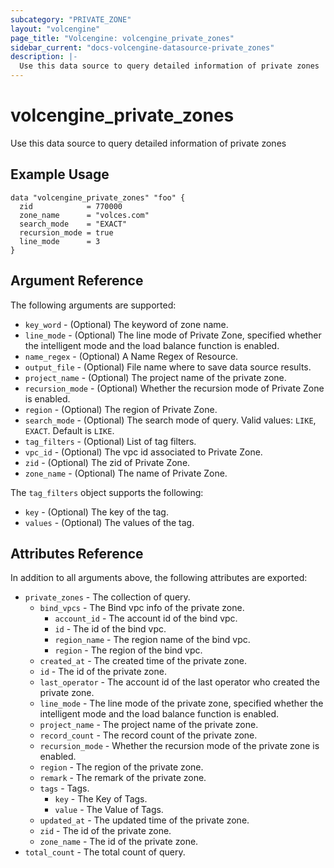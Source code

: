 ```yaml
---
subcategory: "PRIVATE_ZONE"
layout: "volcengine"
page_title: "Volcengine: volcengine_private_zones"
sidebar_current: "docs-volcengine-datasource-private_zones"
description: |-
  Use this data source to query detailed information of private zones
---
```

# volcengine_private_zones
Use this data source to query detailed information of private zones
## Example Usage
```hcl
data "volcengine_private_zones" "foo" {
  zid            = 770000
  zone_name      = "volces.com"
  search_mode    = "EXACT"
  recursion_mode = true
  line_mode      = 3
}
```
## Argument Reference
The following arguments are supported:
* `key_word` - (Optional) The keyword of zone name.
* `line_mode` - (Optional) The line mode of Private Zone, specified whether the intelligent mode and the load balance function is enabled.
* `name_regex` - (Optional) A Name Regex of Resource.
* `output_file` - (Optional) File name where to save data source results.
* `project_name` - (Optional) The project name of the private zone.
* `recursion_mode` - (Optional) Whether the recursion mode of Private Zone is enabled.
* `region` - (Optional) The region of Private Zone.
* `search_mode` - (Optional) The search mode of query. Valid values: `LIKE`, `EXACT`. Default is `LIKE`.
* `tag_filters` - (Optional) List of tag filters.
* `vpc_id` - (Optional) The vpc id associated to Private Zone.
* `zid` - (Optional) The zid of Private Zone.
* `zone_name` - (Optional) The name of Private Zone.

The `tag_filters` object supports the following:

* `key` - (Optional) The key of the tag.
* `values` - (Optional) The values of the tag.

## Attributes Reference
In addition to all arguments above, the following attributes are exported:
* `private_zones` - The collection of query.
    * `bind_vpcs` - The Bind vpc info of the private zone.
        * `account_id` - The account id of the bind vpc.
        * `id` - The id of the bind vpc.
        * `region_name` - The region name of the bind vpc.
        * `region` - The region of the bind vpc.
    * `created_at` - The created time of the private zone.
    * `id` - The id of the private zone.
    * `last_operator` - The account id of the last operator who created the private zone.
    * `line_mode` - The line mode of the private zone, specified whether the intelligent mode and the load balance function is enabled.
    * `project_name` - The project name of the private zone.
    * `record_count` - The record count of the private zone.
    * `recursion_mode` - Whether the recursion mode of the private zone is enabled.
    * `region` - The region of the private zone.
    * `remark` - The remark of the private zone.
    * `tags` - Tags.
        * `key` - The Key of Tags.
        * `value` - The Value of Tags.
    * `updated_at` - The updated time of the private zone.
    * `zid` - The id of the private zone.
    * `zone_name` - The id of the private zone.
* `total_count` - The total count of query.


